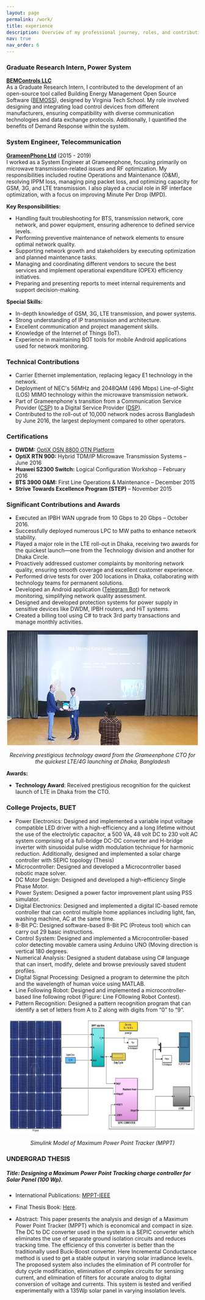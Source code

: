 ```yaml
---
layout: page
permalink: /work/
title: experience
description: Overview of my professional journey, roles, and contributions
nav: true
nav_order: 6
---
```



### Graduate Research Intern, Power System
**[BEMControls LLC](https://www.bemcontrols.com)**  
As a Graduate Research Intern, I contributed to the development of an open-source tool called Building Energy Management Open Source Software ([BEMOSS](https://bemoss.org)), designed by Virginia Tech School. My role involved designing and integrating load control devices from different manufacturers, ensuring compatibility with diverse communication technologies and data exchange protocols. Additionally, I quantified the benefits of Demand Response within the system.

### System Engineer, Telecommunication
**[GrameenPhone Ltd](https://www.grameenphone.com)** (2015 - 2019)  
I worked as a System Engineer at Grameenphone, focusing primarily on microwave transmission-related issues and RF optimization. My responsibilities included routine Operations and Maintenance (O&M), resolving IPPM loss, managing ping packet loss, and optimizing capacity for GSM, 3G, and LTE transmission. I also played a crucial role in RF interface optimization, with a focus on improving Minute Per Drop (MPD).

**Key Responsibilities:**
- Handling fault troubleshooting for BTS, transmission network, core network, and power equipment, ensuring adherence to defined service levels.
- Performing preventive maintenance of network elements to ensure optimal network quality.
- Supporting network growth and stakeholders by executing optimization and planned maintenance tasks.
- Managing and coordinating different vendors to secure the best services and implement operational expenditure (OPEX) efficiency initiatives.
- Preparing and presenting reports to meet internal requirements and support decision-making.

**Special Skills:**
- In-depth knowledge of GSM, 3G, LTE transmission, and power systems.
- Strong understanding of IP transmission and architecture.
- Excellent communication and project management skills.
- Knowledge of the Internet of Things (IoT).
- Experience in maintaining BOT tools for mobile Android applications used for network monitoring.

### Technical Contributions
- Carrier Ethernet implementation, replacing legacy E1 technology in the network.
- Deployment of NEC's 56MHz and 2048QAM (496 Mbps) Line-of-Sight (LOS) MIMO technology within the microwave transmission network.
- Part of Grameenphone's transition from a Communication Service Provider ([CSP](https://en.wikipedia.org/wiki/Communications_service_provider)) to a Digital Service Provider ([DSP](https://en.wikipedia.org/wiki/Digital_service_provider)).
- Contributed to the roll-out of 10,000 network nodes across Bangladesh by June 2016, the largest deployment compared to other operators.

### Certifications
- **DWDM:** [OptiX OSN 8800 OTN Platform](https://www.huawei.com/en/technology-insights/optical)
- **OptiX RTN 900:** Hybrid TDM/IP Microwave Transmission Systems – June 2016
- **Huawei S2300 Switch:** Logical Configuration Workshop – February 2016
- **BTS 3900 O&M:** First Line Operations & Maintenance – December 2015
- **Strive Towards Excellence Program (STEP)** – November 2015

### Significant Contributions and Awards
- Executed an IPBH WAN upgrade from 10 Gbps to 20 Gbps – October 2016.
- Successfully deployed numerous LPC to MW paths to enhance network stability.
- Played a major role in the LTE roll-out in Dhaka, receiving two awards for the quickest launch—one from the Technology division and another for Dhaka Circle.
- Proactively addressed customer complaints by monitoring network quality, ensuring smooth coverage and excellent customer experience.
- Performed drive tests for over 200 locations in Dhaka, collaborating with technology teams for permanent solutions.
- Developed an Android application ([Telegram Bot](https://telegram.org/)) for network monitoring, simplifying network quality assessment.
- Designed and developed protection systems for power supply in sensitive devices like DWDM, IPBH routers, and HiT systems.
- Created a billing tool using C# to track 3rd party transactions and manage monthly activities.

<div style="text-align: center;">
  <img src="/assets/img/award_gp.png" alt="award_gp" width="500" height="300">
  <p style="font-style: italic;">Receiving prestigious technology award from the Grameenphone CTO  for the quickest LTE/4G launching at Dhaka, Bangladesh</p>
</div>


**Awards:**  
- **Technology Award**: Received prestigious recognition for the quickest launch of LTE in Dhaka from the CTO.

### College Projects, BUET ###

- Power Electronics: Designed and implemented a variable input voltage compatible LED driver with a high-efficiency and a long lifetime without the use of the electrolytic capacitor, a 500 VA, 48 volt DC to 230 volt AC system comprising of a full-bridge DC-DC converter and H-bridge inverter with sinusoidal pulse width modulation technique for harmonic reduction. Additionally, designed and implemented a solar charge controller with SEPIC topology (Thesis)
- Microcontroller: Designed and developed a Microcontroller based robotic maze solver.
- DC Motor Design: Designed and developed a high-efficiency Single Phase Motor.
- Power System: Designed a power factor improvement plant using PSS simulator.
- Digital Electronics: Designed and implemented a digital IC-based remote controller that can control multiple home appliances including light, fan, washing machine, AC at the same time.
- 8-Bit PC: Designed software-based 8-Bit PC (Proteus tool) which can carry out 29 basic instructions.
- Control System: Designed and implemented a Microcontroller-based color detecting movable camera using Arduino UNO (Moving direction is vertical 180 degrees.
- Numerical Analysis: Designed a student database using C# language that can insert, modify, delete and browse previously saved student profiles.
- Digital Signal Processing: Designed a program to determine the pitch and the wavelength of human voice using MATLAB.
- Line Following Robot: Designed and implemented a microcontroller-based line following robot (Figure: Line FOllowing Robot Contest).
- Pattern Recognition: Designed a pattern recognition program that can identify a set of letters from A to Z along with digits from “0” to “9”.	

<div style="text-align: center;">
  <img src="/assets/img/bsc_work.png" alt="bsc_work" width="500" height="300">
  <p style="font-style: italic;">Simulink Model of Maximum Power Point Tracker (MPPT)</p>
</div>

### UNDERGRAD THESIS ### 
##### Title: Designing a Maximum Power Point Tracking charge controller for Solar Panel (100 Wp).
- International Publications: [MPPT-IEEE](https://drive.google.com/file/d/0B2IPmmQtM5OleGRlSGZ6YnZlT3c/view?resourcekey=0-mC-OFF7jnsYIsiy6Ky_Ogg)
- Final Thesis Book: [Here](https://drive.google.com/file/d/1G2niX0olst6P1g3CxrsU7HtQ1ugl9KXg/view).

- Abstract: This paper presents the analysis and design of a Maximum Power Point Tracker (MPPT) which is economical and compact in size. The DC to DC converter used in the system is a SEPIC converter which eliminates the use of separate ground isolation circuits and reduces tracking time. The efficiency of this converter is better than the traditionally used Buck-Boost converter. Here Incremental Conductance method is used to get a stable output in varying solar irradiance levels. The proposed system also includes the elimination of PI controller for duty cycle modification, elimination of complex circuits for sensing current, and elimination of filters for accurate analog to digital conversion of voltage and currents. This system is tested and verified experimentally with a 135Wp solar panel in varying insolation levels. 